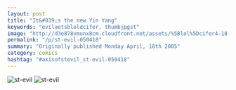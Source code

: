 ```yaml
---
layout: post
title: "It&#039;s the new Yin Yang"
keywords: "evilaetsbloldcifer, thumbjpgst"
image: "http://d3e878vmunx8cm.cloudfront.net/assets/%5Blol%5Dcifer4-18-05thumb.jpg"
permalink: "/p/st-evil-050418"
summary: "Originally published Monday April, 18th 2005"
category: comics
hashtag: "#axisofstevil_st-evil-050418"
---
```


![st-evil](http://d3e878vmunx8cm.cloudfront.net/assets/%5Blol%5Dcifer4-18-05thumb.jpg)
![st-evil](http://d3e878vmunx8cm.cloudfront.net/assets/%5Blol%5Dcifer4-18-05.jpg)
